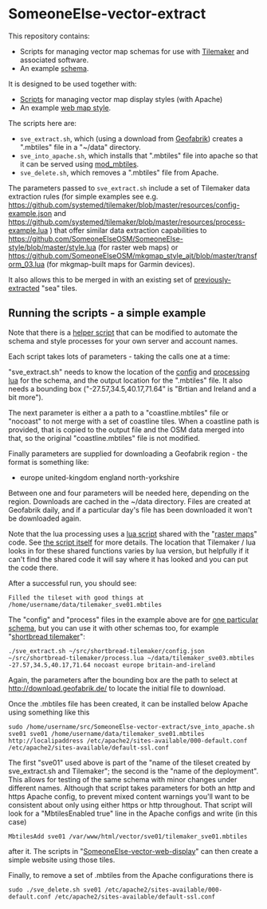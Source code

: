 # SomeoneElse-vector-extract

This repository contains:

* Scripts for managing vector map schemas for use with [Tilemaker](https://github.com/systemed/tilemaker) and associated software.
* An example [schema](https://github.com/SomeoneElseOSM/SomeoneElse-vector-extract/blob/main/resources/README_sve01.md).

It is designed to be used together with:

* [Scripts](https://github.com/SomeoneElseOSM/SomeoneElse-vector-web-display/blob/main/README.md) for managing vector map display styles (with Apache)
* An example [web map style](https://github.com/SomeoneElseOSM/SomeoneElse-vector-web-display/blob/main/resources/README_svwd01.md).

The scripts here are:

* `sve_extract.sh`, which (using a download from [Geofabrik](https://download.geofabrik.de/)) creates a ".mbtiles" file in a "~/data" directory.
* `sve_into_apache.sh`, which installs that ".mbtiles" file into apache so that it can be served using [mod_mbtiles](https://github.com/systemed/mod_mbtiles).
* `sve_delete.sh`, which removes a ".mbtiles" file from Apache.

The parameters passed to `sve_extract.sh` include a set of Tilemaker data extraction rules (for simple examples see e.g. https://github.com/systemed/tilemaker/blob/master/resources/config-example.json and https://github.com/systemed/tilemaker/blob/master/resources/process-example.lua ) that offer similar data extraction capabilities to https://github.com/SomeoneElseOSM/SomeoneElse-style/blob/master/style.lua (for raster web maps) or https://github.com/SomeoneElseOSM/mkgmap_style_ajt/blob/master/transform_03.lua (for mkgmap-built maps for Garmin devices).

It also allows this to be merged in with an existing set of [previously-extracted](https://github.com/systemed/tilemaker/blob/master/docs/RUNNING.md#creating-a-map-with-varying-detail) "sea" tiles.


## Running the scripts - a simple example

Note that there is a [helper script](https://github.com/SomeoneElseOSM/SomeoneElse-vector-extract/blob/main/update_vector.sh) that can be modified to automate the schema and style processes for your own server and account names.

Each script takes lots of parameters - taking the calls one at a time:

"sve_extract.sh" needs to know the location of the [config](https://github.com/SomeoneElseOSM/SomeoneElse-vector-extract/blob/main/resources/config-sve01.json) and [processing lua](https://github.com/SomeoneElseOSM/SomeoneElse-vector-extract/blob/main/resources/process-sve01.lua) for the schema, and the output location for the ".mbtiles" file.  It also needs a bounding box ("-27.57,34.5,40.17,71.64" is "Brtian and Ireland and a bit more").

The next parameter is either a a path to a "coastline.mbtiles" file or "nocoast" to not merge with a set of coastline tiles.  When a coastline path is provided, that is copied to the output file and the OSM data merged into that, so the original "coastline.mbtiles" file is not modified.

Finally parameters are supplied for downloading a Geofabrik region - the format is something like:

* europe united-kingdom england north-yorkshire

Between one and four parameters will be needed here, depending on the region.  Downloads are cached in the ~/data directory.  Files are created at Geofabrik daily, and if a particular day's file has been downloaded it won't be downloaded again.

Note that the lua processing uses a [lua script](https://github.com/SomeoneElseOSM/SomeoneElse-style/blob/master/shared_lua.lua) shared with the "[raster maps](https://github.com/SomeoneElseOSM/SomeoneElse-style)" code.  See [the script itself](https://github.com/SomeoneElseOSM/SomeoneElse-vector-extract/blob/main/sve_extract.sh#L31) for more details.  The location that Tilemaker / lua looks in for these shared functions varies by lua version, but helpfully if it can't find the shared code it will say where it has looked and you can put the code there.

After a successful run, you should see:

    Filled the tileset with good things at /home/username/data/tilemaker_sve01.mbtiles

The "config" and "process" files in the example above are for [one particular schema](https://github.com/SomeoneElseOSM/SomeoneElse-vector-extract/blob/main/resources/README_sve01.md), but you can use it with other schemas too, for example "[shortbread tilemaker](https://shortbread-tiles.org/make-vectortiles/)":

    ./sve_extract.sh ~/src/shortbread-tilemaker/config.json ~/src/shortbread-tilemaker/process.lua ~/data/tilemaker_sve03.mbtiles   -27.57,34.5,40.17,71.64 nocoast europe britain-and-ireland

Again, the parameters after the bounding box are the path to select at http://download.geofabrik.de/ to locate the initial file to download.  

Once the .mbtiles file has been created, it can be installed below Apache using something like this

    sudo /home/username/src/SomeoneElse-vector-extract/sve_into_apache.sh sve01 sve01 /home/username/data/tilemaker_sve01.mbtiles   http://localipaddress /etc/apache2/sites-available/000-default.conf /etc/apache2/sites-available/default-ssl.conf

The first "sve01" used above is part of the "name of the tileset created by sve_extract.sh and Tilemaker"; the second is the "name of the deployment".  This allows for testing of the same schema with minor changes under different names.  Although that script takes parameters for both an http and https Apache config, to prevent mixed content warnings you'll want to be consistent about only using either https or http throughout.  That script will look for a "MbtilesEnabled true" line in the Apache configs and write (in this case)

    MbtilesAdd sve01 /var/www/html/vector/sve01/tilemaker_sve01.mbtiles

after it.  The scripts in "[SomeoneElse-vector-web-display](https://github.com/SomeoneElseOSM/SomeoneElse-vector-web-display)" can then create a simple website using those tiles.

Finally, to remove a set of .mbtiles from the Apache configurations there is

    sudo ./sve_delete.sh sve01 /etc/apache2/sites-available/000-default.conf /etc/apache2/sites-available/default-ssl.conf

